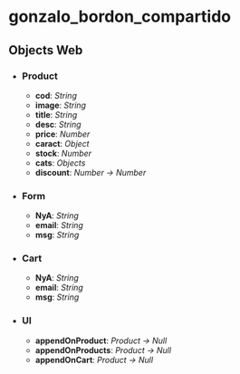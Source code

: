 # gonzalo_bordon_compartido

## Objects Web

- ### Product
    - **cod**: *String*
    - **image**: *String*
    - **title**: *String*
    - **desc**: *String*
    - **price**: *Number*
    - **caract**: *Object*
    - **stock**: *Number*
    - **cats**: *Objects* 
    - **discount**: *Number -> Number*

- ### Form
    - **NyA**: *String*
    - **email**: *String*
    - **msg**: *String*
    
- ### Cart
    - **NyA**: *String*
    - **email**: *String*
    - **msg**: *String*
    
- ### UI
    - **appendOnProduct**: *Product -> Null*
    - **appendOnProducts**: *Product -> Null*
    - **appendOnCart**: *Product -> Null*